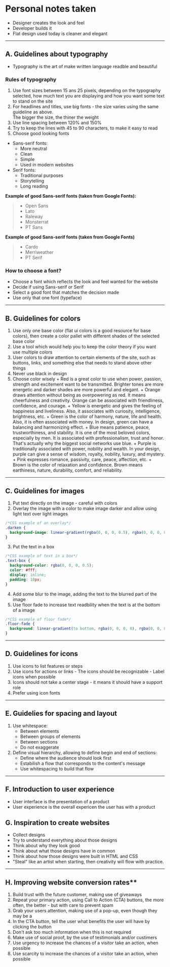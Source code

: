 # **Personal notes taken**

 - Designer creates the look and feel
 - Developer builds it
 - Flat design used today is cleaner and elegant

 <hr>

## **A. Guidelines about typography**

  - Typography is the art of make written language readble and beautiful
  
  ### Rules of typography

  1. Use font sizes between 15 ans 25 pixels, depending on the typography selected, how much text you are displaying and how you want some text to stand on the site
  2. For headlines and titles, use big fonts - the size varies using the same guideline as above.<br>The bigger the size, the thiner the weight
  3. Use line spacing between 120% and 150%
  4. Try to keep the lines with 45 to 90 characters, to make it easy to read
  5. Choose good looking fonts<br>
  + Sans-serif fonts:
      * More neutral
      * Clean
      * Simple
      * Used in modern websites<br>
  + Serif fonts:
      * Traditional purposes
      * Storytelling
      * Long reading

  **Example of good Sans-serif fonts (taken from Google Fonts):**<br>
  > + Open Sans
  > + Lato
  > + Raleway
  > + Monsterrat
  > + PT Sans

  **Example of good Sans-serif fonts (taken from Google Fonts)**<br>
  >  + Cardo
  >  + Merriweather
  >  + PT Serif

  ### How to choose a font?
  + Choose a font which reflects the look and feel wanted for the website
  + Decide if using Sans-serif or Serif
  + Select a good font that matches the decision made
  + Use only that one font (typeface) 

<hr>

## **B. Guidelines for colors**

  1. Use only one base color (flat ui colors is a good resource for base colors), then create a color pallet with different shades of the selected base color
  2. Use a tool which would help you to keep the color theory if you want use multiple colors
  3. User colors to draw attention to certain elements of the site, such as buttons, links, and something else that needs to stand above other things
  4. Never use black in design
  5. Choose color wisely
    + Red is a great color to use when power, passion, strength and excitement want to be transmitted. Brighter tones are more energetic and darker shades are more powerful and elegant.
    + Orange draws attention without being as overpowering as red. It means cheerfulness and creativity. Orange can be associated with friendliness, confidence, and courage.
    + Yellow is energetic and gives the feeling of happiness and liveliness. Also, it associates with curiosity, intelligence, brightness, etc.
    + Green is the color of harmony, nature, life and health. Also, it is often associated with money. In design, green can have a balancing and harmonizing effect.
    + Blue means patience, peace, trustworthiness, and stability. It is one of the most beloved colors, especially by men. It is associated with professionalism, trust and honor. That's actually why the biggest social networks use blue.
    + Purple is traditionally associated with power, nobility and wealth. In your design, purple can give a sense of wisdom, royalty, nobility, luxury, and mystery.
    + Pink expresses romance, passivity, care, peace, affection, etc.
    + Brown is the color of relaxation and confidence. Brown means earthiness, nature, durability, comfort, and reliability.


  <hr>

## **C. Guidelines for images**

  1. Put text directly on the image - careful with colors
  2. Overlay the image with a color to make image darker and allow using light text over light images
  ```css
  /*CSS example of an overlay*/
  .darken {
    background-image: linear-gradient(rgba(0, 0, 0, 0.5), rgba(0, 0, 0, 0.5)), url(YOUR IMAGE HERE);
  }
  ```
  3. Put the text in a box
  ```css
  /*CSS example of text in a box*/
  .text-box {
    background-color: rgba(0, 0, 0, 0.5);
    color: #fff;
    display: inline;
    padding: 10px;
  }
  ```
  4. Add some blur to the image, adding the text to the blurred part of the image
  5. Use floor fade to increase text readbility when the text is at the bottom of a image
  ```css
  /*CSS example of floor fade*/
  .floor-fade {
    background: linear-gradient(to bottom, rgba(0, 0, 0, 0), rgba(0, 0, 0, 0.6) ), url(YOUR IMAGE HERE);
  }
  ```

<hr>

## **D. Guidelines for icons**
  
  1. Use icons to list features or steps
  2. Use icons for actions or links
    - The icons should be recognizable
    - Label icons when possible
  3. Icons should not take a center stage - it means it should have a support role
  4. Prefer using icon fonts

<hr>

## **E. Guidelies for spacing and layout**

  1. Use whitespace:
      + Between elements
      + Between groups of elements
      + Between sections
      + Do not exaggerate
  2. Define visual hierarchy, allowing to define begin and end of sections:
      + Define where the audience should look first
      + Estabilish a flow that corresponds to the content's message
      + Use whitespacing to build that flow

<hr>

## **F. Introduction to user experience**
  - User interface is the presentation of a product
  - User experience is the overall expericen the user has with a product

## **G. Inspiration to create websites**
  - Collect designs
  - Try to understand everything about those designs
  - Think about why they look good
  - Think about what those designs have in common
  - Think about how those designs were built in HTML and CSS
  - "Steal" like an artist when starting, then creativity will flow with practice.

<hr>

## H. Improving website conversion rates**

  1. Build trust with the future customer, making use of giveaways
  2. Repeat your primary action, using Call to Action (CTA) buttons, the more often, the better - but with care to prevent spam
  3. Grab your users attention, making use of a pop-up, even though they may be a
  4. In the CTA button, tell the user what benefits the user will have by clicking the button
  5. Don't ask too much information when this is not required
  6. Make use of social proof, by the use of testimonials and/or custimers
  7. Use urgency to increase the chances of a visitor take an action, when possible
  8. Use scarcity to increase the chances of a visitor take an action, when possible
